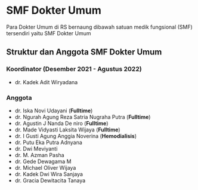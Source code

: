 # SMF Dokter Umum

Para Dokter Umum di RS bernaung dibawah satuan medik fungsional (SMF) tersendiri yaitu SMF Dokter Umum

## Struktur dan Anggota SMF Dokter Umum
### Koordinator (Desember 2021 - Agustus 2022)
* dr. Kadek Adit Wiryadana

### Anggota
* dr. Iska Novi Udayani (**Fulltime**)
* dr. Ngurah Agung Reza Satria Nugraha Putra (**Fulltime**)
* dr. Agustin J Nanda De niro (**Fulltime**)
* dr. Made Vidyasti Laksita Wijaya (**Fulltime**)
* dr. I Gusti Agung Anggia Noverina (**Hemodialisis**)
* dr. Putu Eka Putra Adnyana
* dr. Dwi Meviyanti
* dr. M. Azman Pasha
* dr. Gede Dewagama M
* dr. Michael Oliver Wijaya
* dr. Kadek Dwi Wira Sanjaya
* dr. Gracia Dewitacita Tanaya
